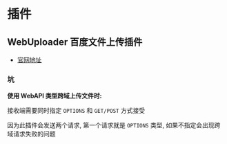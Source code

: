 # 插件

## WebUploader 百度文件上传插件

* [官网地址](http://fex.baidu.com/webuploader/)

### 坑

**使用 WebAPI 类型跨域上传文件时:**

接收端需要同时指定 `OPTIONS` 和 `GET/POST` 方式接受

因为此插件会发送两个请求, 第一个请求就是 `OPTIONS` 类型, 如果不指定会出现跨域请求失败的问题

